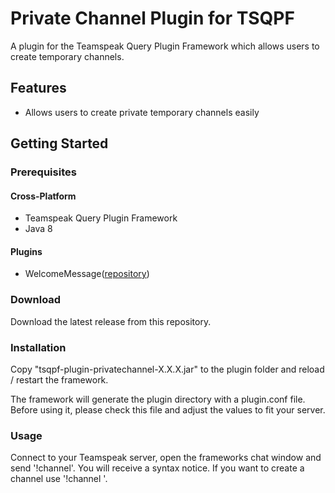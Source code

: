 # Private Channel Plugin for TSQPF

A plugin for the Teamspeak Query Plugin Framework which allows users to create temporary channels.

## Features
- Allows users to create private temporary channels easily

## Getting Started

### Prerequisites

#### Cross-Platform
- Teamspeak Query Plugin Framework
- Java 8

#### Plugins
- WelcomeMessage([repository](https://github.com/Vortexdata/tsqpf-plugin-welcomemessage))

### Download

   Download the latest release from this repository.
   
### Installation

   Copy "tsqpf-plugin-privatechannel-X.X.X.jar" to the plugin folder and reload / restart the framework.
   
   The framework will generate the plugin directory with a plugin.conf file. Before using it, please check this file and adjust the values to fit your server.

### Usage

   Connect to your Teamspeak server, open the frameworks chat window and send '!channel'. You will receive a syntax notice. If you want to create a channel use '!channel <password>'. 
